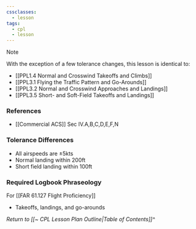 ```yaml
---
cssclasses:
  - lesson
tags:
  - cpl
  - lesson
---
```

> [!note]
> With the exception of a few tolerance changes, this lesson is identical to:
> - [[PPL1.4 Normal and Crosswind Takeoffs and Climbs]]
> - [[PPL3.1 Flying the Traffic Pattern and Go-Arounds]]
> - [[PPL3.2 Normal and Crosswind Approaches and Landings]]
> - [[PPL3.5 Short- and Soft-Field Takeoffs and Landings]]

### References
- [[Commercial ACS]] Sec IV.A,B,C,D,E,F,N

### Tolerance Differences
- All airspeeds are ±5kts
- Normal landing within 200ft
- Short field landing within 100ft

### Required Logbook Phraseology
For [[FAR 61.127 Flight Proficiency]]
- Takeoffs, landings, and go-arounds

*Return to [[~ CPL Lesson Plan Outline|Table of Contents]]^*
